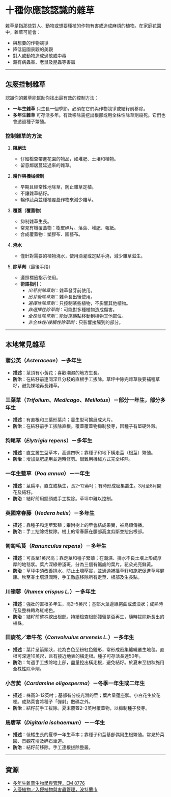 # 十種你應該認識的雜草

雜草是指那些對人、動物或想要種植的作物有害或造成麻煩的植物。在家庭花園中，雜草可能會：
- 與想要的作物競爭
- 降低庭園景觀的美觀
- 對人或動物造成過敏或中毒
- 藏有病蟲害、老鼠及昆蟲等害蟲

---

## 怎麼控制雜草

認識你的雜草能幫助你找出最有效的控制方法：
- **一年生雜草** 只生長一個季節。必須在它們與作物競爭或結籽前移除。
- **多年生雜草** 可存活多年。有效移除需挖出根部或用全株性除草劑殺死。它們也會透過種子繁殖。

### 控制雜草的方法

1. **阻絕法**
   - 仔細檢查帶進花園的物品，如堆肥、土壤和植物。
   - 留意鄰居蔓延過來的雜草。

2. **耕作與機械控制**
   - 早期且經常性地除草，防止雜草定植。
   - 不讓雜草結籽。
   - 輪作蔬菜並種植覆蓋作物來減少雜草。

3. **覆蓋（覆蓋物）**
   - 抑制雜草生長。
   - 常見有機覆蓋物：樹皮碎片、落葉、堆肥、報紙。
   - 合成覆蓋物：塑膠布、園藝布。

4. **澆水**
   - 僅針對需要的植物澆水，使用滴灌或定點手澆，減少雜草滋生。

5. **除草劑**（最後手段）
   - 遵照標籤指示使用。
   - **術語指引**：
     - *出芽前除草劑*：雜草發芽前使用。
     - *出芽後除草劑*：雜草長出後使用。
     - *選擇性除草劑*：只控制某些植物，不影響其他植物。
     - *非選擇性除草劑*：可能對多種植物造成傷害。
     - *全株性除草劑*：能從施藥點移動到植物其他部位。
     - *非全株性/接觸性除草劑*：只影響接觸到的部分。

---

## 本地常見雜草

### 蒲公英（*Asteraceae*）－多年生
- **描述**：莖頂有小黃花；喜歡潮濕的地方生長。
- **防治**：在結籽前連同深且分枝的直根手工拔除。草坪中除完雜草後要補種草籽，避免裸地再長雜草。

### 三葉草（*Trifolium*、*Medicago*、*Melilotus*）－部分一年生，部分多年生
- **描述**：有直根和三葉形葉片；蔓生型可擴展成大片。
- **防治**：在結籽前手工拔除直根。覆蓋覆蓋物抑制發芽，因種子有堅硬外殼。

### 狗尾草（*Elytrigia repens*）－多年生
- **描述**：直立叢生型草本，高達四呎；靠種子和地下橫走莖（根莖）繁殖。
- **防治**：增加氮肥施用並適時修剪。很難用機械方式完全移除。

### 一年生藍草（*Poa annua*）－一年生
- **描述**：莖扁平，直立或橫生，長2–12英吋；有時形成密集叢生。3月至8月開花及結籽。
- **防治**：結籽前用鋤頭或手工拔除。草坪中難以控制。

### 英國常春藤（*Hedera helix*）－多年生
- **描述**：靠種子和走莖繁殖；攀附樹上的莖會結成果實，被鳥類傳播。
- **防治**：手工挖除或拔除。樹上的常春藤在腰部高度剪斷並挖出根部。

### 匍匐毛茛（*Ranunculus repens*）－多年生
- **描述**：可長至1英尺高；靠走莖和種子繁殖；在潮濕、排水不良土壤上形成厚厚的地毯狀。葉片深綠帶淺斑，分為三個有鋸齒的葉片。花朵光亮鮮黃。
- **防治**：草坪中須改善排水、防止土壤壓實，並通過補播草籽和施肥促進草坪健康。秋至春土壤濕潤時，手工徹底移除所有走莖、根部及生長點。

### 川嶺蓼（*Rumex crispus L.*）－多年生
- **描述**：強壯的直根多年生，高2–5英尺；基部大葉邊緣捲曲或波浪狀；成熟時花及整株轉為紅褐色。
- **防治**：結籽前整株挖出根部。持續檢查根部殘留是否再生，隨時拔除新長出的植株。

### 田旋花／牽牛花（*Convolvulus arvensis L.*）－多年生
- **描述**：葉片呈箭頭狀，花為白色至粉紅色鐘形，常形成密集纏繞叢生地毯。直根可深達10英尺，且有接近地表的橫走根。種子可存活長達50年。
- **防治**：每週手工拔除地上部，盡量挖出橫走根，避免結籽。於夏末至初秋施用全株性除草劑。

### 小苦荬（*Cardamine oligosperma*）－冬季一年生或二年生
- **描述**：株高3–12英吋；基部有分枝光滑的莖；葉片呈蓮座狀。小白花生於花梗。成熟莢會將種子「彈射」數碼之外。
- **防治**：結籽前手工拔除。夏末覆蓋2–3英吋覆蓋物，以抑制種子發芽。

### 馬唐草（*Digitaria ischaemum*）－一年生
- **描述**：低矮生長的夏季一年生草本；靠種子和莖基部偶爾生根繁殖。常見於菜園、景觀花壇及碎石車道。
- **防治**：結籽前移除。手工連根拔除整叢。

---

## 資源

- [多年生雜草生物學與管理，EM 8776](https://catalog.extension.oregonstate.edu)
- [入侵植物／入侵植物與害蟲管理，波特蘭市](https://www.portlandoregon.gov)
